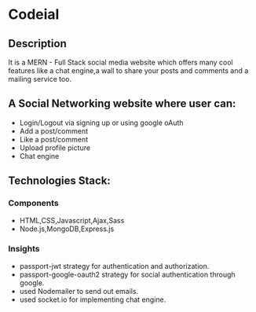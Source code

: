 # Codeial

## Description
It is a MERN - Full Stack social media website which offers many cool features like a chat engine,a wall to share your posts and comments and a mailing service too.

## A Social Networking website where user can:
- Login/Logout via signing up or using google oAuth
- Add a post/comment
- Like a post/comment
- Upload profile picture
- Chat engine

## Technologies Stack:

### Components
* HTML,CSS,Javascript,Ajax,Sass
* Node.js,MongoDB,Express.js

### Insights

* passport-jwt strategy for authentication and authorization.
* passport-google-oauth2 strategy for social authentication through  google.
* used Nodemailer to send out emails.
* used socket.io for implementing chat engine.
